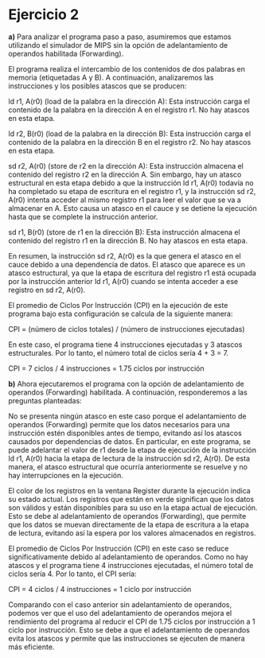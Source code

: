 # Ejercicio 2

**a)** Para analizar el programa paso a paso, asumiremos que estamos utilizando el simulador de MIPS sin la opción de adelantamiento de operandos habilitada (Forwarding).

El programa realiza el intercambio de los contenidos de dos palabras en memoria (etiquetadas A y B). A continuación, analizaremos las instrucciones y los posibles atascos que se producen:

ld r1, A(r0) (load de la palabra en la dirección A): Esta instrucción carga el contenido de la palabra en la dirección A en el registro r1. No hay atascos en esta etapa.

ld r2, B(r0) (load de la palabra en la dirección B): Esta instrucción carga el contenido de la palabra en la dirección B en el registro r2. No hay atascos en esta etapa.

sd r2, A(r0) (store de r2 en la dirección A): Esta instrucción almacena el contenido del registro r2 en la dirección A. Sin embargo, hay un atasco estructural en esta etapa debido a que la instrucción ld r1, A(r0) todavía no ha completado su etapa de escritura en el registro r1, y la instrucción sd r2, A(r0) intenta acceder al mismo registro r1 para leer el valor que se va a almacenar en A. Esto causa un atasco en el cauce y se detiene la ejecución hasta que se complete la instrucción anterior.

sd r1, B(r0) (store de r1 en la dirección B): Esta instrucción almacena el contenido del registro r1 en la dirección B. No hay atascos en esta etapa.

En resumen, la instrucción sd r2, A(r0) es la que genera el atasco en el cauce debido a una dependencia de datos. El atasco que aparece es un atasco estructural, ya que la etapa de escritura del registro r1 está ocupada por la instrucción anterior ld r1, A(r0) cuando se intenta acceder a ese registro en sd r2, A(r0).

El promedio de Ciclos Por Instrucción (CPI) en la ejecución de este programa bajo esta configuración se calcula de la siguiente manera:

CPI = (número de ciclos totales) / (número de instrucciones ejecutadas)

En este caso, el programa tiene 4 instrucciones ejecutadas y 3 atascos estructurales. Por lo tanto, el número total de ciclos sería 4 + 3 = 7.

CPI = 7 ciclos / 4 instrucciones = 1.75 ciclos por instrucción

**b)** Ahora ejecutaremos el programa con la opción de adelantamiento de operandos (Forwarding) habilitada. A continuación, responderemos a las preguntas planteadas:

No se presenta ningún atasco en este caso porque el adelantamiento de operandos (Forwarding) permite que los datos necesarios para una instrucción estén disponibles antes de tiempo, evitando así los atascos causados por dependencias de datos. En particular, en este programa, se puede adelantar el valor de r1 desde la etapa de ejecución de la instrucción ld r1, A(r0) hacia la etapa de lectura de la instrucción sd r2, A(r0). De esta manera, el atasco estructural que ocurría anteriormente se resuelve y no hay interrupciones en la ejecución.

El color de los registros en la ventana Register durante la ejecución indica su estado actual. Los registros que están en verde significan que los datos son válidos y están disponibles para su uso en la etapa actual de ejecución. Esto se debe al adelantamiento de operandos (Forwarding), que permite que los datos se muevan directamente de la etapa de escritura a la etapa de lectura, evitando así la espera por los valores almacenados en registros.

El promedio de Ciclos Por Instrucción (CPI) en este caso se reduce significativamente debido al adelantamiento de operandos. Como no hay atascos y el programa tiene 4 instrucciones ejecutadas, el número total de ciclos sería 4. Por lo tanto, el CPI sería:

CPI = 4 ciclos / 4 instrucciones = 1 ciclo por instrucción

Comparando con el caso anterior sin adelantamiento de operandos, podemos ver que el uso del adelantamiento de operandos mejora el rendimiento del programa al reducir el CPI de 1.75 ciclos por instrucción a 1 ciclo por instrucción. Esto se debe a que el adelantamiento de operandos evita los atascos y permite que las instrucciones se ejecuten de manera más eficiente.
